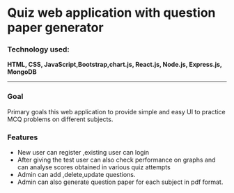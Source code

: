 # Quiz web application with question paper generator 
<h3>Technology used: </h3> <b>HTML, CSS, JavaScript,Bootstrap,chart.js, React.js, Node.js, Express.js, MongoDB </b><hr/>
<h3>Goal</h3>
<p>Primary goals this web application to provide simple and easy UI to practice MCQ problems on different
subjects.</p>
<h3>Features</h3>  
<ul>
  <li>New user can register ,existing user can login </li>
  <li>After giving the test user can also check performance on graphs and can analyse scores obtained in various quiz attempts</li>
  <li>Admin can add ,delete,update questions.</li>
  <li>Admin can also generate question paper for each subject in pdf format.</li>
</ul>  

